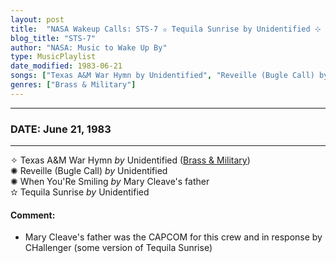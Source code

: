 ```yaml
---
layout: post
title:  "NASA Wakeup Calls: STS-7 ✫ Tequila Sunrise by Unidentified ⊹ June 21, 1983"
blog_title: "STS-7"
author: "NASA: Music to Wake Up By"
type: MusicPlaylist
date_modified: 1983-06-21
songs: ["Texas A&M War Hymn by Unidentified", "Reveille (Bugle Call) by Unidentified", "When You'Re Smiling by Mary Cleave's father", "Tequila Sunrise by Unidentified"]
genres: ["Brass & Military"]
---
```


----
### DATE: June 21, 1983
----
✧ Texas A&M War Hymn *by* Unidentified ([Brass & Military](https://www.discogs.com/genre/Brass%20%26%20Military)) <a target="blank_" href="https://www.discogs.com/Bill-Moffit-Texas-AM-Aggie-War-Hymn/release/14493590">
    <i class="fas fa-compact-disc"
       title="Discogs entry for this song"
       alt="Discogs entry for this song"
       style="font-size: 1.1em;"></i></a>
      &nbsp;<br />
✺ Reveille (Bugle Call) *by* Unidentified    &nbsp;<br />
✺ When You'Re Smiling *by* Mary Cleave's father    &nbsp;<br />
✫ Tequila Sunrise *by* Unidentified  <a target="blank_" href="https://www.discogs.com/artist/5833904-Tequila-Sunrise-6">
    <i class="fas fa-compact-disc"
       title="Discogs entry for this song"
       alt="Discogs entry for this song"
       style="font-size: 1.1em;"></i></a>
    

#### Comment:
* Mary Cleave's father was the CAPCOM for this crew
and in response by CHallenger (some version of Tequila Sunrise)



<br/>
<center>
	<a target="_blank"
	   href="https://twitter.com/intent/tweet?hashtags=Space,NASA,Playlist,NASAWakeupCalls,SpaceProgram&text=🚀 {{ page.author}}, {{ page.title }}. {{ site.url }}{{ page.url }}&via=nasawakeupcalls"><i class="fab fa-twitter" title="Tweet this page" alt="Tweet this page" style="font-size: 1.3em;"></i></a>
	&nbsp; 	<i class="fas fa-user-astronaut" style="font-size: 1.5em;"></i> &nbsp;
    <a id="custom_amazon_link"
       type="amzn" search="#"
       category="popular music">
    <i class="fab fa-amazon" style="font-size: 1.3em;"></i></a>
</center>

<!-- Randomly resolve an individual entry from a song array -->
<script src="/assets/javascript/seedrandom.min.js"></script>
<script>
  var wake_me_up = ["Texas A&M War Hymn by Unidentified", "Reveille (Bugle Call) by Unidentified", "When You'Re Smiling by Mary Cleave's father", "Tequila Sunrise by Unidentified"];
  var prng = new Math.seedrandom();
  function randomSong() {
    song = wake_me_up[Math.floor(Math.random() * wake_me_up.length)];
    var amazon_link = document.getElementById("custom_amazon_link");
    amazon_link.setAttribute("search", song);
  }
  window.onload = randomSong();
</script>
